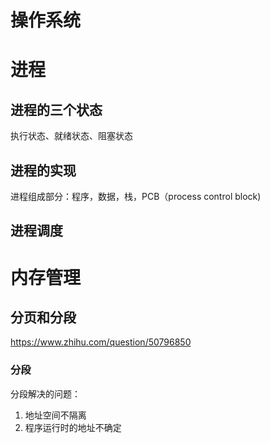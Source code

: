 # 操作系统

# 进程

## 进程的三个状态

执行状态、就绪状态、阻塞状态

## 进程的实现

进程组成部分：程序，数据，栈，PCB（process control block)



## 进程调度

# 内存管理

## 分页和分段

https://www.zhihu.com/question/50796850

### 分段

分段解决的问题：

1. 地址空间不隔离
2. 程序运行时的地址不确定

